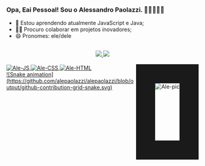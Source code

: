 ### Opa, Eai Pessoal! Sou o Alessandro Paolazzi. 🧑🏼‍💻✌🏼

- 🌱 Estou aprendendo atualmente JavaScript e Java;
- 🤝🏼 Procuro colaborar em projetos inovadores;
- 😄 Pronomes: ele/dele
##
<div align="center">
  <a href="https://github.com/alepaolazzi">
  <img width="50%" src="https://github-readme-stats.vercel.app/api?username=alepaolazzi&show_icons=true&theme=vision-friendly-dark&include_all_commits=true&count_private=true&hide=contribs,prs"/>
  <img width="37.8%" src="https://github-readme-stats.vercel.app/api/top-langs/?username=alepaolazzi&layout=compact&langs_count=7&theme=vision-friendly-dark"/>
</div>
  <div style="display: inline_block"><br>
  <img align="center" alt="Ale-JS" height='30' width'40' src="https://cdn.jsdelivr.net/gh/devicons/devicon/icons/javascript/javascript-original.svg"> 
  <img align="center" alt="Ale-CSS" height="30" width="40" src="https://cdn.jsdelivr.net/gh/devicons/devicon/icons/css3/css3-original.svg">
  <img align="center" alt="Ale-HTML" height="30" width="40" src="https://cdn.jsdelivr.net/gh/devicons/devicon/icons/html5/html5-original.svg">
  <img align="right" alt="Ale-pic" height="150" style="border: solid 50px" src="https://media.discordapp.net/attachments/808449313973469249/948748841962848266/ale_gif.gif?width=663&height=663"
  </div>
  <div>
    ![Snake animation](https://github.com/alepaolazzi/alepaolazzi/blob/output/github-contribution-grid-snake.svg)
  </div>
    
  ##
